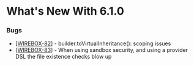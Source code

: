 # What's New With 6.1.0

### Bugs

* \[[WIREBOX-82](https://ortussolutions.atlassian.net/browse/WIREBOX-82)\] - builder.toVirtualInheritance\(\): scoping issues
* \[[WIREBOX-83](https://ortussolutions.atlassian.net/browse/WIREBOX-83)\] - When using sandbox security, and using a provider DSL the file existence checks blow up

